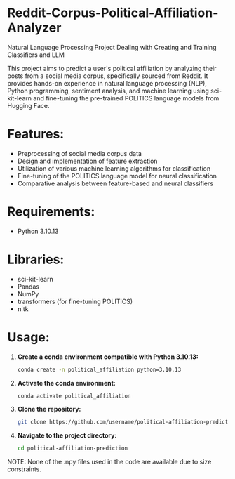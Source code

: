 # Reddit-Corpus-Political-Affiliation-Analyzer
Natural Language Processing Project Dealing with Creating and Training Classifiers and LLM

This project aims to predict a user's political affiliation by analyzing their posts from a social media corpus, specifically sourced from Reddit. It provides hands-on experience in natural language processing (NLP), Python programming, sentiment analysis, and machine learning using sci-kit-learn and fine-tuning the pre-trained POLITICS language models from Hugging Face.

# Features:
- Preprocessing of social media corpus data
- Design and implementation of feature extraction
- Utilization of various machine learning algorithms for classification
- Fine-tuning of the POLITICS language model for neural classification
- Comparative analysis between feature-based and neural classifiers

# Requirements:
- Python 3.10.13

# Libraries:
- sci-kit-learn
- Pandas
- NumPy
- transformers (for fine-tuning POLITICS)
- nltk

# Usage:
1. **Create a conda environment compatible with Python 3.10.13:**
    ```bash
    conda create -n political_affiliation python=3.10.13
    ```

2. **Activate the conda environment:**
    ```bash
    conda activate political_affiliation
    ```

3. **Clone the repository:**
    ```bash
    git clone https://github.com/username/political-affiliation-prediction.git
    ```

4. **Navigate to the project directory:**
    ```bash
    cd political-affiliation-prediction
    ```
NOTE: None of the .npy files used in the code are available due to size constraints.
